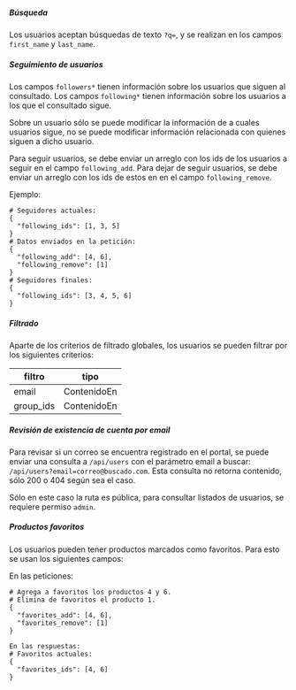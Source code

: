 ##### Búsqueda

Los usuarios aceptan búsquedas de texto `?q=`, y se realizan en los campos `first_name` y `last_name`.

##### Seguimiento de usuarios

Los campos `followers*` tienen información sobre los usuarios que siguen al consultado.
Los campos `following*` tienen información sobre los usuarios a los que el consultado sigue.

Sobre un usuario sólo se puede modificar la información de a cuales usuarios sigue, no se puede
modificar información relacionada con quienes siguen a dicho usuario.

Para seguir usuarios, se debe enviar un arreglo con los ids de los usuarios a seguir en el campo
`following_add`. Para dejar de seguir usuarios, se debe enviar un arreglo con los ids de estos en
en el campo `following_remove`.

Ejemplo:

```
# Seguidores actuales:
{
  "following_ids": [1, 3, 5]
}
# Datos enviados en la petición:
{
  "following_add": [4, 6],
  "following_remove": [1]
}
# Seguidores finales:
{
  "following_ids": [3, 4, 5, 6]
}
```

##### Filtrado

Aparte de los criterios de filtrado globales, los usuarios se pueden filtrar por los siguientes criterios:

|filtro|tipo|
|------|----|
|email|ContenidoEn|
|group_ids|ContenidoEn|

##### Revisión de existencia de cuenta por email

Para revisar si un correo se encuentra registrado en el portal, se puede enviar una consulta a `/api/users`
con el parámetro email a buscar: `/api/users?email=correo@buscado.com`. Esta consulta no retorna contenido,
sólo 200 o 404 según sea el caso.

Sólo en este caso la ruta es pública, para consultar listados de usuarios, se requiere permiso `admin`.


##### Productos favoritos

Los usuarios pueden tener productos marcados como favoritos. Para esto se usan los siguientes campos:

En las peticiones:
```
# Agrega a favoritos los productos 4 y 6.
# Elimina de favoritos el producto 1.
{
  "favorites_add": [4, 6],
  "favorites_remove": [1]
}
```
```
En las respuestas:
# Favoritos actuales:
{
  "favorites_ids": [4, 6]
}
```
